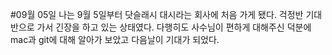 #09월 05일
나는 9월 5일부터 닷슬래시 대시라는 회사에 처음 가게 됐다. 걱정반 기대반으로 가서 긴장을 하고 있는 상태였다.
다행히도 사수님이 편하게 대해주신 덕분에 mac과 git에 대해 알아가 보았고 다음날이 기대가 되었다.